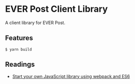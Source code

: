 # EVER Post Client Library

A client library for EVER Post.

## Features

```
$ yarn build
```

## Readings

* [Start your own JavaScript library using webpack and ES6](http://krasimirtsonev.com/blog/article/javascript-library-starter-using-webpack-es6)
